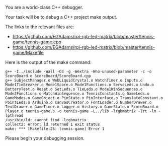 
You are a world-class C++ debugger.

Your task will be to debug a C++ project make output.

The links to the relevant files are:
- https://github.com/EGAdams/rpi-rgb-led-matrix/blob/master/tennis-game/tennis-game.cpp
- https://github.com/EGAdams/rpi-rgb-led-matrix/blob/master/tennis-game/Makefile

Here is the output of the make command:
```
g++ -I../include -Wall -O3 -g -Wextra -Wno-unused-parameter -c -o ScoreBoard.o ScoreBoard/ScoreBoard.cpp
g++ SubjectManager.o WebLiquidCrystal.o WatchTimer.o Inputs.o Mode1TieBreaker.o Mode1Score.o Mode1Functions.o ServeLeds.o Undo.o BatteryTest.o Reset.o SetLeds.o TieLeds.o Mode1WinSequences.o Mode2Functions.o MatchWinSequence.o TennisConstants.o GameLeds.o GameModes.o GameObject.o PinState.o PinInterface.o TranslateConstant.o PointLeds.o Arduino.o CanvasCreator.o FontLoader.o NumberDrawer.o TextDrawer.o GameTimer.o Logger.o History.o GameState.o ScoreBoard.o Player.o tennis-game.o -o tennis-game -L../lib -lrgbmatrix -lrt -lm -lpthread
/usr/bin/ld: cannot find -lrgbmatrix
collect2: error: ld returned 1 exit status
make: *** [Makefile:25: tennis-game] Error 1
```

Please begin your debugging session.